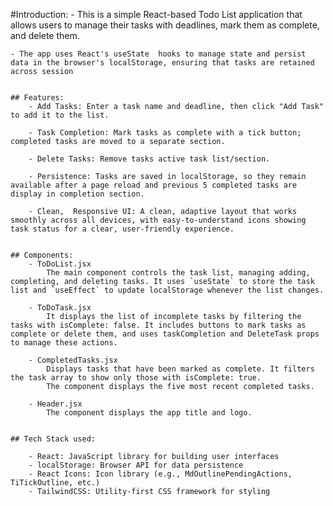#Introduction: - This is a simple React-based Todo List application that allows users to manage their tasks with deadlines, mark them as complete, and delete them.

    - The app uses React's useState  hooks to manage state and persist data in the browser's localStorage, ensuring that tasks are retained across session


    ## Features:
        - Add Tasks: Enter a task name and deadline, then click "Add Task" to add it to the list.

        - Task Completion: Mark tasks as complete with a tick button; completed tasks are moved to a separate section.

        - Delete Tasks: Remove tasks active task list/section.

        - Persistence: Tasks are saved in localStorage, so they remain available after a page reload and previous 5 completed tasks are display in completion section.

        - Clean,  Responsive UI: A clean, adaptive layout that works smoothly across all devices, with easy-to-understand icons showing task status for a clear, user-friendly experience.


    ## Components:
        - ToDoList.jsx
            The main component controls the task list, managing adding, completing, and deleting tasks. It uses `useState` to store the task list and `useEffect` to update localStorage whenever the list changes.

        - ToDoTask.jsx
            It displays the list of incomplete tasks by filtering the tasks with isComplete: false. It includes buttons to mark tasks as complete or delete them, and uses taskCompletion and DeleteTask props to manage these actions.

        - CompletedTasks.jsx
            Displays tasks that have been marked as complete. It filters the task array to show only those with isComplete: true.
            The component displays the five most recent completed tasks.

        - Header.jsx
            The component displays the app title and logo.


    ## Tech Stack used:

        - React: JavaScript library for building user interfaces
        - localStorage: Browser API for data persistence
        - React Icons: Icon library (e.g., MdOutlinePendingActions, TiTickOutline, etc.)
        - TailwindCSS: Utility-first CSS framework for styling
